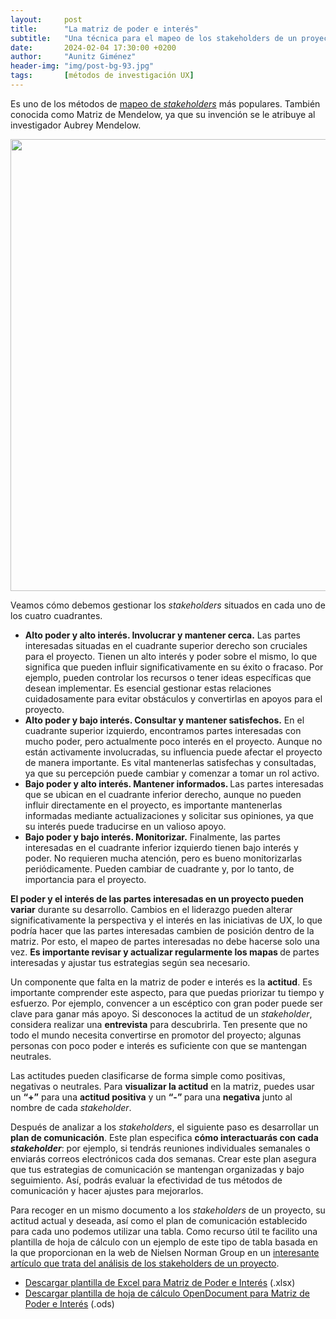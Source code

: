 ```yaml
---
layout:     post
title:      "La matriz de poder e interés"
subtitle:   "Una técnica para el mapeo de los stakeholders de un proyecto"
date:       2024-02-04 17:30:00 +0200
author:     "Aunitz Giménez"
header-img: "img/post-bg-93.jpg"
tags:       [métodos de investigación UX]
---
```


<p>Es uno de los métodos de <a href="{{ site.baseurl }}{% post_url 2024-02-04-que-es-un-stakeholder-map %}">mapeo de <em>stakeholders</em></a> más populares. También conocida como Matriz de Mendelow, ya que su invención se le atribuye al investigador Aubrey Mendelow.</p>

<p><img src="{{ site.baseurl }}/img/la-matriz-de-poder-e-interes.png" loading="lazy" alt="" width="720" height="723"></p>

<p>Veamos cómo debemos gestionar los <em>stakeholders</em> situados en cada uno de los cuatro cuadrantes.</p>

<ul>
	<li><strong>Alto poder y alto interés. Involucrar y mantener cerca.</strong> Las partes interesadas situadas en el cuadrante superior derecho son cruciales para el proyecto. Tienen un alto interés y poder sobre el mismo, lo que significa que pueden influir significativamente en su éxito o fracaso. Por ejemplo, pueden controlar los recursos o tener ideas específicas que desean implementar. Es esencial gestionar estas relaciones cuidadosamente para evitar obstáculos y convertirlas en apoyos para el proyecto.</li>
	<li><strong>Alto poder y bajo interés. Consultar y mantener satisfechos.</strong> En el cuadrante superior izquierdo, encontramos partes interesadas con mucho poder, pero actualmente poco interés en el proyecto. Aunque no están activamente involucradas, su influencia puede afectar el proyecto de manera importante. Es vital mantenerlas satisfechas y consultadas, ya que su percepción puede cambiar y comenzar a tomar un rol activo.</li>
	<li><strong>Bajo poder y alto interés. Mantener informados. </strong>Las partes interesadas que se ubican en el cuadrante inferior derecho, aunque no pueden influir directamente en el proyecto, es importante mantenerlas informadas mediante actualizaciones y solicitar sus opiniones, ya que su interés puede traducirse en un valioso apoyo.</li>
	<li><strong>Bajo poder y bajo interés. Monitorizar.</strong> Finalmente, las partes interesadas en el cuadrante inferior izquierdo tienen bajo interés y poder. No requieren mucha atención, pero es bueno monitorizarlas periódicamente. Pueden cambiar de cuadrante y, por lo tanto, de importancia para el proyecto.</li>
</ul>

<p><strong>El poder y el interés de las partes interesadas en un proyecto pueden variar</strong> durante su desarrollo. Cambios en el liderazgo pueden alterar significativamente la perspectiva y el interés en las iniciativas de UX, lo que podría hacer que las partes interesadas cambien de posición dentro de la matriz. Por esto, el mapeo de partes interesadas no debe hacerse solo una vez. <strong>Es importante revisar y actualizar regularmente los mapas </strong>de partes interesadas y ajustar tus estrategias según sea necesario.</p>

<p>Un componente que falta en la matriz de poder e interés es la <strong>actitud</strong>. Es importante comprender este aspecto, para que puedas priorizar tu tiempo y esfuerzo. Por ejemplo, convencer a un escéptico con gran poder puede ser clave para ganar más apoyo. Si desconoces la actitud de un <em>stakeholder</em>, considera realizar una <strong>entrevista</strong> para descubrirla. Ten presente que no todo el mundo necesita convertirse en promotor del proyecto; algunas personas con poco poder e interés es suficiente con que se mantengan neutrales.</p>

<p>Las actitudes pueden clasificarse de forma simple como positivas, negativas o neutrales. Para <strong>visualizar la actitud</strong> en la matriz, puedes usar un <strong>“+”</strong> para una <strong>actitud positiva</strong> y un <strong>“-” </strong>para una <strong>negativa</strong> junto al nombre de cada <em>stakeholder</em>.</p>

<p>Después de analizar a los <em>stakeholders</em>, el siguiente paso es desarrollar un <strong>plan de comunicación</strong>. Este plan especifica <strong>cómo interactuarás con cada <em>stakeholder</em></strong>: por ejemplo, si tendrás reuniones individuales semanales o enviarás correos electrónicos cada dos semanas. Crear este plan asegura que tus estrategias de comunicación se mantengan organizadas y bajo seguimiento. Así, podrás evaluar la efectividad de tus métodos de comunicación y hacer ajustes para mejorarlos.</p>

<p>Para recoger en un mismo documento a los <em>stakeholders</em> de un proyecto, su actitud actual y deseada, así como el plan de comunicación establecido para cada uno podemos utilizar una tabla. Como recurso útil te facilito una plantilla de hoja de cálculo con un ejemplo de este tipo de tabla basada en la que proporcionan en la web de Nielsen Norman Group en un <a href="https://www.nngroup.com/articles/stakeholder-analysis/" target="_blank" rel="noopener noreferrer">interesante artículo que trata del análisis de los stakeholders de un proyecto</a>.</p>

<ul>
	<li><a href="{{ site.baseurl }}/downloads/stakeholder-map-template.xlsx">Descargar plantilla de Excel para Matriz de Poder e Interés</a> (.xlsx)</li>
	<li><a href="{{ site.baseurl }}/downloads/stakeholder-map-template.ods">Descargar plantilla de hoja de cálculo OpenDocument para Matriz de Poder e Interés</a> (.ods)</li>
</ul>
